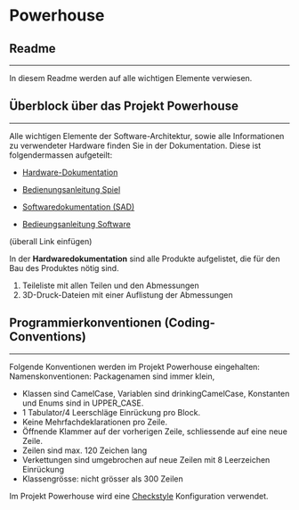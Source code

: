 
# Powerhouse

## Readme
***
In diesem Readme werden auf alle wichtigen Elemente verwiesen.

## Überblock über das Projekt Powerhouse
***
Alle wichtigen Elemente der Software-Architektur, sowie alle Informationen zu verwendeter Hardware finden Sie in der Dokumentation. Diese ist folgendermassen aufgeteilt:

* [Hardware-Dokumentation]()

* [Bedienungsanleitung Spiel]()

* [Softwaredokumentation (SAD)]()

* [Bedieungsanleitung Software]()

(überall Link einfügen)

In der **Hardwaredokumentation** sind alle Produkte aufgelistet, die für den Bau des Produktes nötig sind.

1. Teileliste mit allen Teilen und den Abmessungen
2. 3D-Druck-Dateien mit einer Auflistung der Abmessungen

## Programmierkonventionen (Coding-Conventions)
***
Folgende Konventionen werden im Projekt Powerhouse eingehalten:
Namenskonventionen: Packagenamen sind immer klein,

* Klassen sind CamelCase, Variablen sind drinkingCamelCase, Konstanten und Enums sind in UPPER_CASE.
* 1 Tabulator/4 Leerschläge Einrückung pro Block.
* Keine Mehrfachdeklarationen pro Zeile.
* Öffnende Klammer auf der vorherigen Zeile, schliessende auf eine neue Zeile.
* Zeilen sind max. 120 Zeichen lang
* Verkettungen sind umgebrochen auf neue Zeilen mit 8 Leerzeichen Einrückung
* Klassengrösse: nicht grösser als 300 Zeilen

 Im Projekt Powerhouse wird eine [Checkstyle](https://checkstyle.sourceforge.io/) Konfiguration verwendet.



